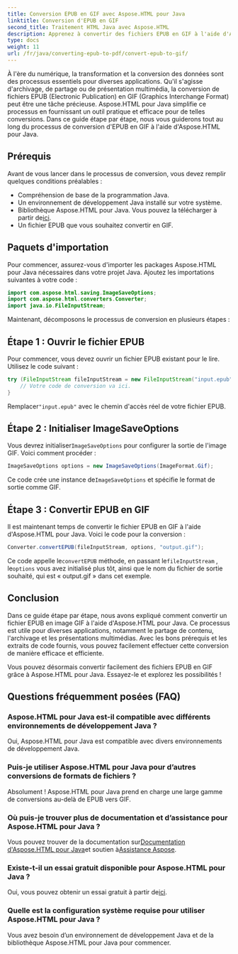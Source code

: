 ```yaml
---
title: Conversion EPUB en GIF avec Aspose.HTML pour Java
linktitle: Conversion d'EPUB en GIF
second_title: Traitement HTML Java avec Aspose.HTML
description: Apprenez à convertir des fichiers EPUB en GIF à l'aide d'Aspose.HTML pour Java. Processus de conversion simple et efficace pour tous vos besoins multimédias.
type: docs
weight: 11
url: /fr/java/converting-epub-to-pdf/convert-epub-to-gif/
---
```


À l'ère du numérique, la transformation et la conversion des données sont des processus essentiels pour diverses applications. Qu'il s'agisse d'archivage, de partage ou de présentation multimédia, la conversion de fichiers EPUB (Electronic Publication) en GIF (Graphics Interchange Format) peut être une tâche précieuse. Aspose.HTML pour Java simplifie ce processus en fournissant un outil pratique et efficace pour de telles conversions. Dans ce guide étape par étape, nous vous guiderons tout au long du processus de conversion d'EPUB en GIF à l'aide d'Aspose.HTML pour Java.

## Prérequis

Avant de vous lancer dans le processus de conversion, vous devez remplir quelques conditions préalables :

- Compréhension de base de la programmation Java.
- Un environnement de développement Java installé sur votre système.
-  Bibliothèque Aspose.HTML pour Java. Vous pouvez la télécharger à partir de[ici](https://releases.aspose.com/html/java/).
- Un fichier EPUB que vous souhaitez convertir en GIF.

## Paquets d'importation

Pour commencer, assurez-vous d'importer les packages Aspose.HTML pour Java nécessaires dans votre projet Java. Ajoutez les importations suivantes à votre code :

```java
import com.aspose.html.saving.ImageSaveOptions;
import com.aspose.html.converters.Converter;
import java.io.FileInputStream;
```

Maintenant, décomposons le processus de conversion en plusieurs étapes :

## Étape 1 : Ouvrir le fichier EPUB

Pour commencer, vous devez ouvrir un fichier EPUB existant pour le lire. Utilisez le code suivant :

```java
try (FileInputStream fileInputStream = new FileInputStream("input.epub")) {
    // Votre code de conversion va ici.
}
```

 Remplacer`"input.epub"` avec le chemin d'accès réel de votre fichier EPUB.

## Étape 2 : Initialiser ImageSaveOptions

 Vous devrez initialiser`ImageSaveOptions` pour configurer la sortie de l'image GIF. Voici comment procéder :

```java
ImageSaveOptions options = new ImageSaveOptions(ImageFormat.Gif);
```

 Ce code crée une instance de`ImageSaveOptions` et spécifie le format de sortie comme GIF.

## Étape 3 : Convertir EPUB en GIF

Il est maintenant temps de convertir le fichier EPUB en GIF à l'aide d'Aspose.HTML pour Java. Voici le code pour la conversion :

```java
Converter.convertEPUB(fileInputStream, options, "output.gif");
```

 Ce code appelle le`convertEPUB` méthode, en passant le`fileInputStream` , le`options` vous avez initialisé plus tôt, ainsi que le nom du fichier de sortie souhaité, qui est « output.gif » dans cet exemple. 

## Conclusion

Dans ce guide étape par étape, nous avons expliqué comment convertir un fichier EPUB en image GIF à l'aide d'Aspose.HTML pour Java. Ce processus est utile pour diverses applications, notamment le partage de contenu, l'archivage et les présentations multimédias. Avec les bons prérequis et les extraits de code fournis, vous pouvez facilement effectuer cette conversion de manière efficace et efficiente.

Vous pouvez désormais convertir facilement des fichiers EPUB en GIF grâce à Aspose.HTML pour Java. Essayez-le et explorez les possibilités !

## Questions fréquemment posées (FAQ)

### Aspose.HTML pour Java est-il compatible avec différents environnements de développement Java ?
Oui, Aspose.HTML pour Java est compatible avec divers environnements de développement Java.

### Puis-je utiliser Aspose.HTML pour Java pour d’autres conversions de formats de fichiers ?
Absolument ! Aspose.HTML pour Java prend en charge une large gamme de conversions au-delà de EPUB vers GIF.

### Où puis-je trouver plus de documentation et d’assistance pour Aspose.HTML pour Java ?
 Vous pouvez trouver de la documentation sur[Documentation d'Aspose.HTML pour Java](https://reference.aspose.com/html/java/)et soutien à[Assistance Aspose](https://forum.aspose.com/).

### Existe-t-il un essai gratuit disponible pour Aspose.HTML pour Java ?
 Oui, vous pouvez obtenir un essai gratuit à partir de[ici](https://releases.aspose.com/).

### Quelle est la configuration système requise pour utiliser Aspose.HTML pour Java ?
Vous avez besoin d’un environnement de développement Java et de la bibliothèque Aspose.HTML pour Java pour commencer.